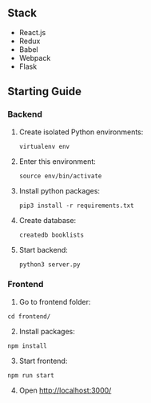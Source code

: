 
## Stack

* React.js 
* Redux
* Babel
* Webpack
* Flask


## Starting Guide

### Backend

1. Create isolated Python environments:

   ```
   virtualenv env
   ```

2. Enter this environment:

   ```
   source env/bin/activate
   ```

3. Install python packages:

   ```
   pip3 install -r requirements.txt
   ```

4. Create database:

   ```
   createdb booklists
   ```

5. Start backend:

   ```
   python3 server.py
   ```

### Frontend

1. Go to frontend folder:

  ```
  cd frontend/
  ```

2. Install packages:

  ```
  npm install
  ```

3. Start frontend:

  ```
  npm run start
  ```

4. Open [http://localhost:3000/](http://localhost:3000/)